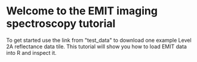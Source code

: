 # Welcome to the EMIT imaging spectroscopy tutorial

To get started use the link from "test_data" to download one example Level 2A reflectance data tile. This tutorial will show you how to load EMIT data into R and inspect it. 
